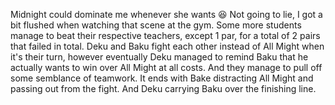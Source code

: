 Midnight could dominate me whenever she wants 😆 Not going to lie, I got a bit flushed when watching that scene at the gym. Some more students manage to beat their respective teachers, except 1 par, for a total of 2 pairs that failed in total. Deku and Baku fight each other instead of All Might when it's their turn, however eventually Deku managed to remind Baku that he actually wants to win over All Might at all costs. And they manage to pull off some semblance of teamwork. It ends with Bake distracting All Might and passing out from the fight. And Deku carrying Baku over the finishing line.